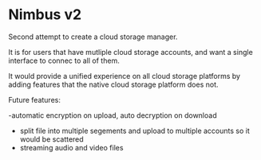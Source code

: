 # Nimbus v2

Second attempt to create a cloud storage manager.

It is for users that have mutliple cloud storage accounts, and want a single interface to connec to all of them.

It would provide a unified experience on all cloud storage platforms by adding features that the native cloud storage platform does not.

Future features:

-automatic encryption on upload, auto decryption on download
- split file into multiple segements and upload to multiple accounts so it would be scattered
- streaming audio and video files
